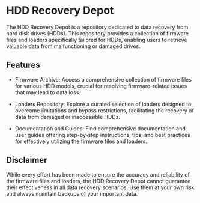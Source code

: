 # HDD Recovery Depot

The HDD Recovery Depot is a repository dedicated to data recovery from hard disk drives (HDDs). This repository provides a collection of firmware files and loaders specifically tailored for HDDs, enabling users to retrieve valuable data from malfunctioning or damaged drives.

## Features

- Firmware Archive: Access a comprehensive collection of firmware files for various HDD models, crucial for resolving firmware-related issues that may lead to data loss.

- Loaders Repository: Explore a curated selection of loaders designed to overcome limitations and bypass restrictions, facilitating the recovery of data from damaged or inaccessible HDDs.

- Documentation and Guides: Find comprehensive documentation and user guides offering step-by-step instructions, tips, and best practices for effectively utilizing the firmware files and loaders.


## Disclaimer

While every effort has been made to ensure the accuracy and reliability of the firmware files and loaders, the HDD Recovery Depot cannot guarantee their effectiveness in all data recovery scenarios. Use them at your own risk and always maintain backups of your important data.
